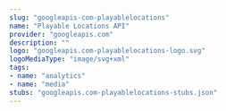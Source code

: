 ```yaml
---
slug: "googleapis-com-playablelocations"
name: "Playable Locations API"
provider: "googleapis.com"
description: ""
logo: "googleapis.com-playablelocations-logo.svg"
logoMediaType: "image/svg+xml"
tags:
- name: "analytics"
- name: "media"
stubs: "googleapis.com-playablelocations-stubs.json"
---
```

